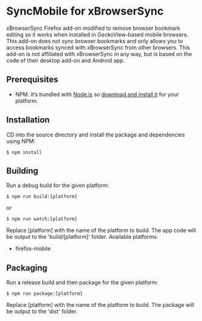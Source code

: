 # SyncMobile for xBrowserSync

xBrowserSync Firefox add-on modified to remove browser bookmark editing so it works when installed in GeckoView-based mobile browsers. This add-on does not sync browser bookmarks and only allows you to access bookmarks synced with xBrowserSync from other browsers. This add-on is not affiliated with xBrowserSync in any way, but is based on the code of their desktop add-on and Android app.

## Prerequisites

- NPM. It’s bundled with [Node.js](https://nodejs.org/) so [download and install it](https://nodejs.org/en/download/) for your platform.

## Installation

CD into the source directory and install the package and dependencies using NPM:

    $ npm install

## Building

Run a debug build for the given platform:

    $ npm run build:[platform]

or

    $ npm run watch:[platform]

Replace [platform] with the name of the platform to build. The app code will be output to the 'build/[platform]' folder. Available platforms:

- firefox-mobile


## Packaging

Run a release build and then package for the given platform:

    $ npm run package:[platform]

Replace [platform] with the name of the platform to build. The package will be output to the 'dist' folder.
